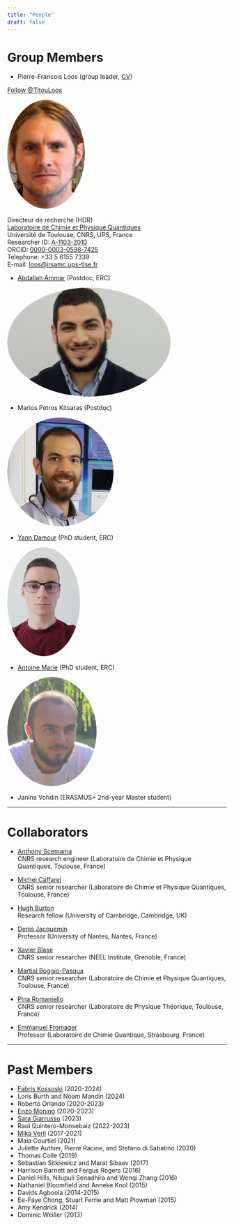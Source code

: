 ```yaml
---
title: "People"
draft: false
---
```


# Group Members

<style type="text/css">
img.photo {
  height: 250px;
  border-radius: 50%;
}
</style>

* Pierre-Francois Loos (group leader, [CV](/pub/cv_Loos.pdf))  

<a href="https://twitter.com/TitouLoos?ref_src=twsrc%5Etfw" class="twitter-follow-button" data-lang="en" data-show-count="false">Follow @TitouLoos</a><script async src="https://platform.twitter.com/widgets.js" charset="utf-8"></script>

<img class="photo" src="/img/PFLoos.png" alt="Titou" />

Directeur de recherche (HDR)  
[Laboratoire de Chimie et Physique Quantiques](http://www.lcpq.ups-tlse.fr)  
Université de Toulouse, CNRS, UPS, France  
Researcher ID: [A-1103-2010](http://www.researcherid.com/rid/A-1103-2010)  
ORCID: [0000-0003-0598-7425](https://orcid.org/0000-0003-0598-7425)  
Telephone: +33 5 6155 7339   
E-mail: loos@irsamc.ups-tlse.fr  

* [Abdallah Ammar](https://scholar.google.com/citations?user=y437T5sAAAAJ&hl=en) (Postdoc, ERC)
<img class="photo" src="/img/AAmmar.jpg" alt="Abdallah" />

* Marios Petros Kitsaras (Postdoc)
<img class="photo" src="/img/PKitsaras.png" alt="Petros" />

* [Yann Damour](https://ydrnan.github.io/damour/) (PhD student, ERC)
<img class="photo" src="/img/YDamour.jpg" alt="Yann" />

* [Antoine Marie](https://antoine-marie.github.io) (PhD student, ERC) 
<img class="photo" src="/img/AMarie.png" alt="Antoine" />

* Janina Vohdin (ERASMUS+ 2nd-year Master student)

***

# Collaborators

* [Anthony Scemama](http://scemama.github.io)  
CNRS research engineer (Laboratoire de Chimie et Physique Quantiques, Toulouse, France)

* [Michel Caffarel](http://qmcchem.ups-tlse.fr/index.php?title=Michel_Caffarel)  
CNRS senior researcher (Laboratoire de Chimie et Physique Quantiques, Toulouse, France)

* [Hugh Burton](https://www.hughburton.com)  
Research fellow (University of Cambridge, Cambridge, UK)

* [Denis Jacquemin](https://www.univ-nantes.fr/denis-jacquemin)  
Professor (University of Nantes, Nantes, France)

* [Xavier Blase](http://perso.neel.cnrs.fr/xavier.blase)  
CNRS senior researcher (NEEL Institute, Grenoble, France)

* [Martial Boggio-Pasqua](https://www.lcpq.ups-tlse.fr/spip.php?rubrique313&lang=fr)  
CNRS senior researcher (Laboratoire de Chimie et Physique Quantiques, Toulouse, France)

* [Pina Romaniello](http://www.lpt.ups-tlse.fr/spip.php?article54&lang=en)  
CNRS senior researcher (Laboratoire de Physique Théorique, Toulouse, France)

* [Emmanuel Fromager](https://lcqs.unistra.fr/staff-members/emmanuel-fromager/)  
Professor (Laboratoire de Chimie Quantique, Strasbourg, France)

***

# Past Members

* [Fabris Kossoski](https://kossoski.github.io) (2020-2024)
* Loris Burth and Noam Mandin (2024)
* Roberto Orlando (2020-2023)
* [Enzo Monino](https://enzomonino.github.io) (2020-2023)
* [Sara Giarrusso](https://scholar.google.com/citations?user=r6hYvFsAAAAJ&hl=it) (2023)
* Raul Quintero-Monsebaiz (2022-2023)
* [Mika Veril](https://scholar.google.com/citations?user=0egOZs4AAAAJ&hl=fr) (2017-2021)
* Maia Courtiel (2021)
* Juliette Authier, Pierre Racine, and Stefano di Sabatino (2020)
* Thomas Colle (2019)
* Sebastian Sitkiewicz and Marat Sibaev (2017)
* Harrison Barnett and Fergus Rogers (2016)
* Daniel Hills, Nilupuli Senadhira and Wenqi Zhang (2016)
* Nathaniel Bloomfield and Anneke Knol (2015)
* Davids Agboola (2014-2015)
* Ee-Faye Chong, Stuart Ferrie and Matt Plowman (2015)
* Amy Kendrick (2014)
* Dominic Weiller (2013)

